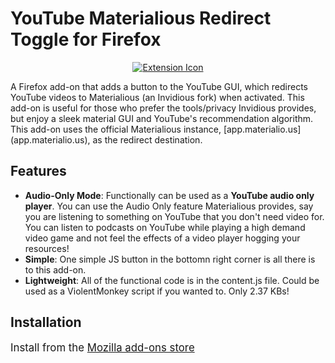 # YouTube Materialious Redirect Toggle for Firefox

<p align="center">
  <a href="https://addons.mozilla.org/en-US/firefox/addon/youtube-materialious-toggle/">
    <img src="https://mayflower.s-ul.eu/GpoETBUQ" alt="Extension Icon" />
  </a>
</p>
A Firefox add-on that adds a button to the YouTube GUI, which redirects YouTube videos to Materialious (an Invidious fork) when activated. This add-on is useful for those who prefer the tools/privacy Invidious provides, but enjoy a sleek material GUI and YouTube's recommendation algorithm. This add-on uses the official Materialious instance, [app.materialio.us](app.materialio.us), as the redirect destination. 

## Features

- **Audio-Only Mode**: Functionally can be used as a **YouTube audio only player**. You can use the Audio Only feature Materialious provides, say you are listening to something on YouTube that you don't need video for. You can listen to podcasts on YouTube while playing a high demand video game and not feel the effects of a video player hogging your resources!
- **Simple**: One simple JS button in the bottomn right corner is all there is to this add-on. 
- **Lightweight**: All of the functional code is in the content.js file. Could be used as a ViolentMonkey script if you wanted to. Only 2.37 KBs!

## Installation

<big> Install from the [Mozilla add-ons store](https://addons.mozilla.org/en-US/firefox/addon/youtube-materialious-toggle/) </big>

